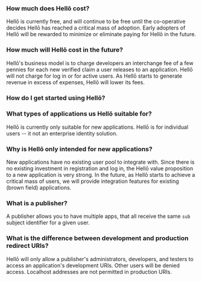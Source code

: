 ### How much does Hellō cost?

Hellō is currently free, and will continue to be free until the co-operative decides Hellō has reached a critical mass of adoption. Early adopters of Hellō will be rewarded to minimize or eliminate paying for Hellō in the future.

### How much will Hellō cost in the future?

Hellō's business model is to charge developers an interchange fee of a few pennies for each new verified claim a user releases to an application. Hellō will not charge for log in or for active users. As Hellō starts to generate revenue in excess of expenses, Hellō will lower its fees.

### How do I get started using Hellō?

### What types of applications us Hellō suitable for?

Hellō is currently only suitable for new applications. Hellō is for individual users -- it not an enterprise identity solution.

### Why is Hellō only intended for new applications?

New applications have no existing user pool to integrate with. Since there is no existing investment in registration and log in, the Hellō value proposition to a new application is very strong. In the future, as Hellō starts to achieve a critical mass of users, we will provide integration features for existing (brown field) applications.

### What is a publisher?

A publisher allows you to have multiple apps, that all receive the same `sub` subject identifier for a given user.

### What is the difference between development and production redirect URIs?

Hellō will only allow a publisher's administrators, developers, and testers to access an application's development URIs. Other users will be denied access. Localhost addresses are not permitted in production URIs.
